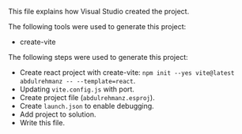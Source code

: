 This file explains how Visual Studio created the project.

The following tools were used to generate this project:
- create-vite

The following steps were used to generate this project:
- Create react project with create-vite: `npm init --yes vite@latest abdulrehmanz -- --template=react`.
- Updating `vite.config.js` with port.
- Create project file (`abdulrehmanz.esproj`).
- Create `launch.json` to enable debugging.
- Add project to solution.
- Write this file.
